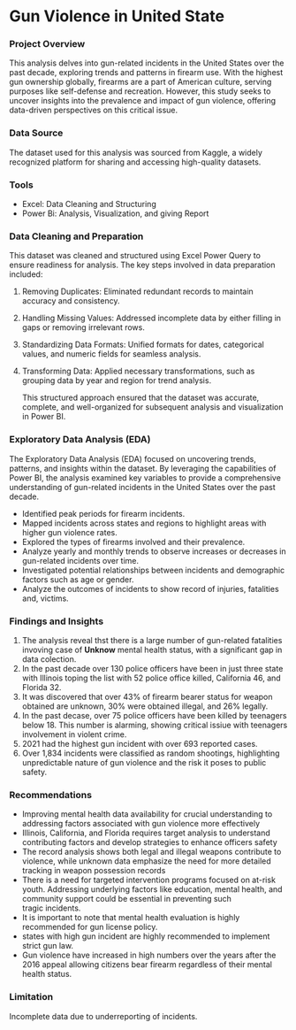 # Gun Violence in United State

### Project Overview

This analysis delves into gun-related incidents in the United States over the past decade, exploring trends and patterns in firearm use. With the highest gun ownership globally, firearms are a part of American culture, serving purposes like self-defense and recreation. However, this study seeks to uncover insights into the prevalence and impact of gun violence, offering data-driven perspectives on this critical issue.

### Data Source

The dataset used for this analysis was sourced from Kaggle, a widely recognized platform for sharing and accessing high-quality datasets.

### Tools

- Excel: Data Cleaning and Structuring
- Power Bi: Analysis, Visualization, and giving Report

### Data Cleaning and Preparation

  This dataset was cleaned and structured using Excel Power Query to ensure readiness for analysis. The key steps involved in data preparation included:
  1. Removing Duplicates: Eliminated redundant records to maintain accuracy and consistency.
  2. Handling Missing Values: Addressed incomplete data by either filling in gaps or removing irrelevant rows.
  3. Standardizing Data Formats: Unified formats for dates, categorical values, and numeric fields for seamless analysis.
  4. Transforming Data: Applied necessary transformations, such as grouping data by year and region for trend analysis.

     This structured approach ensured that the dataset was accurate, complete, and well-organized for subsequent analysis and visualization in Power BI.

### Exploratory Data Analysis (EDA)

The Exploratory Data Analysis (EDA) focused on uncovering trends, patterns, and insights within the dataset. By leveraging the capabilities of Power BI, the analysis examined key variables to provide a comprehensive understanding of gun-related incidents in the United States over the past decade.

- Identified peak periods for firearm incidents.
- Mapped incidents across states and regions to highlight areas with higher gun violence rates.
- Explored the types of firearms involved and their prevalence.
- Analyze yearly and monthly trends to observe increases or decreases in gun-related incidents over time.
- Investigated potential relationships between incidents and demographic factors such as age or gender.
- Analyze the outcomes of incidents to show record of injuries, fatalities and, victims.

### Findings and Insights

1. The analysis reveal thst there is a large number of gun-related fatalities invoving case of **Unknow** mental health status, with a significant gap in data colection.
2. In the past decade over 130 police officers have been in just three state with Illinois toping the list with 52 police office killed, California 46, and Florida 32.
3. It was discovered that over 43% of firearm bearer status for weapon obtained are unknown, 30% were obtained illegal,  and 26% legally.
4. In the past decase, over 75 police officers have been killed by teenagers below 18. This number is alarming, showing critical issiue with teenagers involvement in violent crime.
5. 2021 had the highest gun incident with over 693 reported cases.
6. Over 1,834 incidents were classified as random shootings, highlighting unpredictable nature of gun violence and the risk it poses to public safety.

### Recommendations

-  Improving mental health data availability for crucial understanding to addressing factors associated with gun violence more effectively
-  Illinois, California, and Florida requires target analysis to understand contributing factors and develop strategies to enhance officers safety
-  The record analysis shows both legal and illegal weapons contribute to violence, while unknown data emphasize the need for more detailed tracking in weapon possession records
-  ⁠There is a need for targeted intervention programs focused on at-risk youth. Addressing underlying factors like education, mental health, and community support could be essential in preventing such tragic incidents.
-  It is important to note that mental health evaluation is highly recommended for gun license policy.
-  states with high gun incident are highly recommended to implement strict gun law.
-  Gun violence have increased in high numbers over the years after the 2016 appeal allowing citizens bear firearm regardless of their mental health status.

### Limitation

Incomplete data due to underreporting of incidents.
 





  
  



